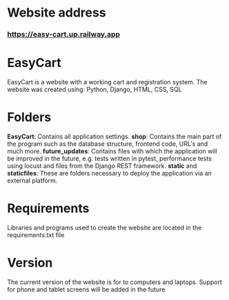 # Website address

### https://easy-cart.up.railway.app

# EasyCart

EasyCart is a website with a working cart and registration system. The website was created using: Python, Django, HTML, CSS, SQL

# Folders

**EasyCart**: Contains all application settings.
**shop**: Contains the main part of the program such as the database structure, frontend code, URL's and much more.
**future_updates**: Contains files with which the application will be improved in the future, e.g. tests written in pytest, performance tests using locust and files from the Django REST framework.
**static** and **staticfiles**: These are folders necessary to deploy the application via an external platform.

# Requirements

Libraries and programs used to create the website are located in the requirements.txt file

# Version

The current version of the website is for to computers and laptops. Support for phone and tablet screens will be added in the future
